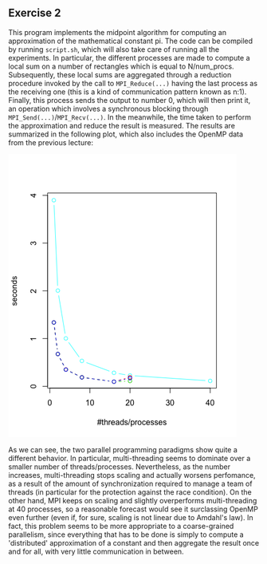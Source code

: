 ## Exercise 2
This program implements the midpoint algorithm for computing an approximation of the mathematical constant pi. The code can be compiled by running `script.sh`, which will also take care of running all the experiments. In particular, the different processes are made to compute a local sum on a number of rectangles which is equal to N/num_procs. Subsequently, these local sums are aggregated through a reduction procedure invoked by the call to `MPI_Reduce(...)` having the last process as the receiving one (this is a kind of communication pattern known as n:1). Finally, this process sends the output to number 0, which will then print it, an operation which involves a synchronous blocking through `MPI_Send(...)`/`MPI_Recv(...)`. In the meanwhile, the time taken to perform the approximation and reduce the result is measured. The results are summarized in the following plot, which also includes the OpenMP data from the previous lecture:

![alt text](https://github.com/pigozzif/DSSC/blob/master/Assignments/Day3/Exercise2/results_plot.png)

As we can see, the two parallel programming paradigms show quite a different behavior. In particular, multi-threading seems to dominate over a smaller number of threads/processes. Nevertheless, as the number increases, multi-threading stops scaling and actually worsens perfomance, as a result of the amount of synchronization required to manage a team of threads (in particular for the protection against the race condition). On the other hand, MPI keeps on scaling and slightly overperforms multi-threading at 40 processes, so a reasonable forecast would see it surclassing OpenMP even further (even if, for sure, scaling is not linear due to Amdahl's law). In fact, this problem seems to be more appropriate to a coarse-grained parallelism, since everything that has to be done is simply to compute a 'distributed' approximation of a constant and then aggregate the result once and for all, with very little communication in between.
